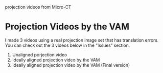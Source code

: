 projection videos from Micro-CT

# Projection Videos by the VAM
I made 3 videos using a real projection image set that has translation errors.
You can check out the 3 videos below in the "Issues" section.

1. Unaligned porjection video
2. Ideally aligned projection video by the VAM
3. Ideally aligned projection video by the VAM (Final version)
